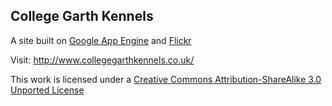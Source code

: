 ## College Garth Kennels

A site built on [Google App Engine](https://developers.google.com/appengine/) and [Flickr](http://www.flickr.com/services/api/)

Visit: http://www.collegegarthkennels.co.uk/

This work is licensed under a [Creative Commons Attribution-ShareAlike 3.0 Unported License](http://creativecommons.org/licenses/by-sa/3.0)